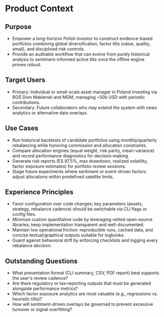 # Product Context

## Purpose

- Empower a long-horizon Polish investor to construct evidence-based portfolios combining global diversification, factor tilts (value, quality, small), and disciplined risk controls.
- Provide an auditable workflow that can evolve from purely historical analysis to sentiment-informed active tilts once the offline engine proves robust.

## Target Users

- Primary: Individual or small-scale asset manager in Poland investing via BOŚ Dom Maklerski and MDM, managing ~50k USD with periodic contributions.
- Secondary: Future collaborators who may extend the system with news analytics or alternative data overlays.

## Use Cases

- Run historical backtests of candidate portfolios using monthly/quarterly rebalancing while honoring commission and allocation constraints.
- Compare allocation engines (equal weight, risk parity, mean-variance) and record performance diagnostics for decision-making.
- Generate risk reports (ES 97.5%, max drawdown, realized volatility, factor exposure estimates) for portfolio review sessions.
- Stage future experiments where sentiment or event-driven factors adjust allocations within predefined satellite limits.

## Experience Principles

- Favor configuration over code changes; key parameters (assets, strategy, rebalance cadence) should be switchable via CLI flags or config files.
- Minimize custom quantitative code by leveraging vetted open-source libraries; keep implementation transparent and well-documented.
- Maintain low operational friction: reproducible runs, cached data, and concise textual/graphical outputs suitable for logbooks.
- Guard against behavioral drift by enforcing checklists and logging every rebalance decision.

## Outstanding Questions

- What presentation format (CLI summary, CSV, PDF report) best supports the user's review cadence?
- Are there regulatory or tax-reporting outputs that must be generated alongside performance metrics?
- Which factor exposure analytics are most valuable (e.g., regressions vs. heuristic tilts)?
- How will sentiment-driven overlays be governed to prevent excessive turnover or signal overfitting?
